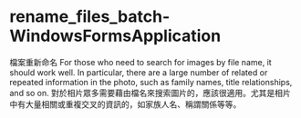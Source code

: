 # rename_files_batch-WindowsFormsApplication
檔案重新命名
For those who need to search for images by file name, it should work well. In particular, there are a large number of related or repeated information in the photo, such as family names, title relationships, and so on. 
對於相片眾多需要藉由檔名來搜索圖片的，應該很適用。尤其是相片中有大量相關或重複交叉的資訊的，如家族人名、稱謂關係等等。
